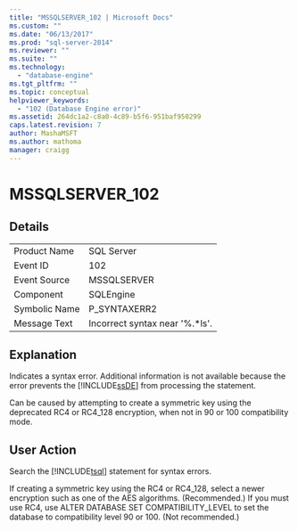 ```yaml
---
title: "MSSQLSERVER_102 | Microsoft Docs"
ms.custom: ""
ms.date: "06/13/2017"
ms.prod: "sql-server-2014"
ms.reviewer: ""
ms.suite: ""
ms.technology: 
  - "database-engine"
ms.tgt_pltfrm: ""
ms.topic: conceptual
helpviewer_keywords: 
  - "102 (Database Engine error)"
ms.assetid: 264dc1a2-c8a0-4c89-b5f6-951baf950299
caps.latest.revision: 7
author: MashaMSFT
ms.author: mathoma
manager: craigg
---
```

# MSSQLSERVER_102
    
## Details  
  
|||  
|-|-|  
|Product Name|SQL Server|  
|Event ID|102|  
|Event Source|MSSQLSERVER|  
|Component|SQLEngine|  
|Symbolic Name|P_SYNTAXERR2|  
|Message Text|Incorrect syntax near '%.*ls'.|  
  
## Explanation  
 Indicates a syntax error. Additional information is not available because the error prevents the [!INCLUDE[ssDE](../../includes/ssde-md.md)] from processing the statement.  
  
 Can be caused by attempting to create a symmetric key using the deprecated RC4 or RC4_128 encryption, when not in 90 or 100 compatibility mode.  
  
## User Action  
 Search the [!INCLUDE[tsql](../../includes/tsql-md.md)] statement for syntax errors.  
  
 If creating a symmetric key using the RC4 or RC4_128, select a newer encryption such as one of the AES algorithms. (Recommended.) If you must use RC4, use ALTER DATABASE SET COMPATIBILITY_LEVEL to set the database to compatibility level 90 or 100. (Not recommended.)  
  
  
